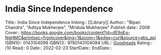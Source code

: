 # India Since Independence

Title:: India Since Independence
linking:: [[Library]]
Author:: "Bipan Chandra", "Aditya Mukherjee", "Mridula Mukherjee"
Publish date:: 2008
Cover:: https://books.google.com/books/content?id=dE9qEg-NgHMC&printsec=frontcover&img=1&zoom=1&edge=curl&source=gbs_api
ISBN10:: 0143104098
ISBN13:: 9780143104094
URL:: [Goodreads](https://www.goodreads.com/search?qid=&q=9780143104094)
Rating:: /10
Read:: 0
Date:: 2022-02-23
StartDate::
EndDate::